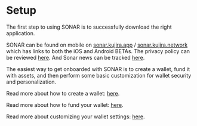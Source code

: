 # Setup

The first step to using SONAR is to successfully download the right application.

SONAR can be found on mobile on [sonar.kujira.app](https://sonar.kujira.network/) / [sonar.kujira.network](https://sonar.kujira.network/) which has links to both the iOS and Android BETAs. The privacy policy can be reviewed [here](https://sonar.kujira.network/privacy-policy). And Sonar news can be tracked [here](https://twitter.com/SonarWallet).&#x20;

The easiest way to get onboarded with SONAR is to create a wallet, fund it with assets, and then perform some basic customization for wallet security and personalization.

Read more about how to create a wallet: [here](create-a-wallet.md).

Read more about how to fund your wallet: [here](fund-your-wallet.md).

Read more about customizing your wallet settings: [here](customize-your-settings.md).
